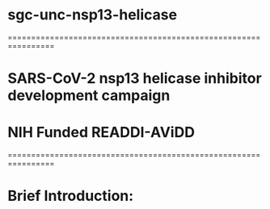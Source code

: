 # sgc-unc-nsp13-helicase
================================================================
# SARS-CoV-2 nsp13 helicase inhibitor development campaign
# NIH Funded READDI-AViDD
================================================================
# Brief Introduction:



